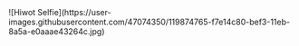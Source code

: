 <Hiwot Sauer>
![Hiwot Selfie](https://user-images.githubusercontent.com/47074350/119874765-f7e14c80-bef3-11eb-8a5a-e0aaae43264c.jpg)

